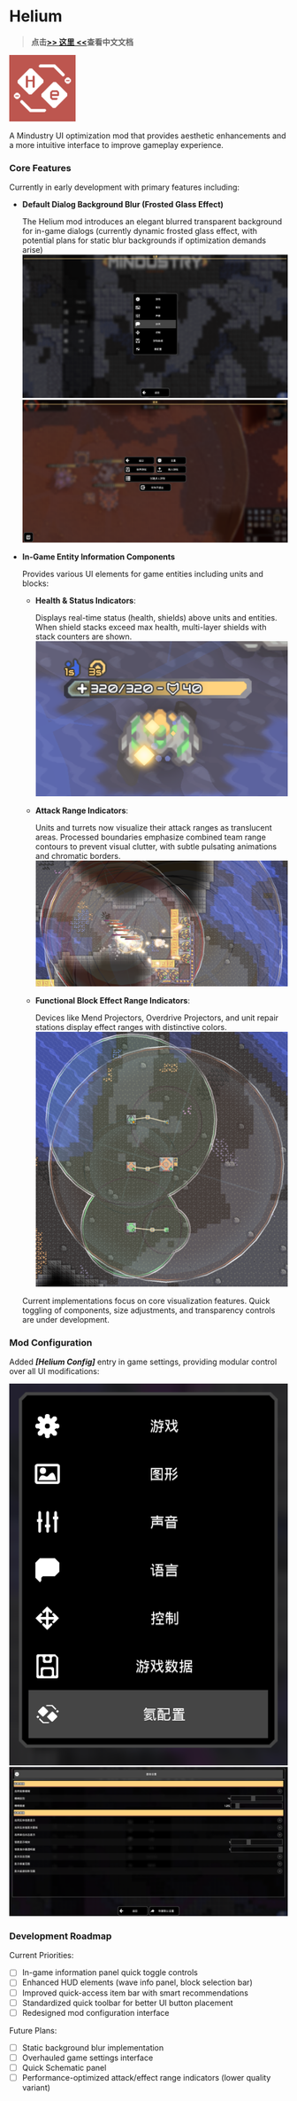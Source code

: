 # Helium

> **点击[>> 这里 <<](README_zh_CN.md)查看中文文档**

<!--suppress ALL -->
<img alt="mod icon" height="120" src="icon.png" width="120"/>

A Mindustry UI optimization mod that provides aesthetic enhancements and a more intuitive interface to improve gameplay experience.

### Core Features

Currently in early development with primary features including:

- **Default Dialog Background Blur (Frosted Glass Effect)**

  The Helium mod introduces an elegant blurred transparent background for in-game dialogs (currently dynamic frosted glass effect, with potential plans for static blur backgrounds if optimization demands arise)
  ![Blur Effect](preview_imgs/zh_CN/blur-1.png)
  ![Blur Effect](preview_imgs/zh_CN/blur-2.png)

- **In-Game Entity Information Components**

  Provides various UI elements for game entities including units and blocks:

  - **Health & Status Indicators**:

    Displays real-time status (health, shields) above units and entities. When shield stacks exceed max health, multi-layer shields with stack counters are shown.
    ![Status Display](preview_imgs/zh_CN/statusDisplay.png)
  - **Attack Range Indicators**:

    Units and turrets now visualize their attack ranges as translucent areas. Processed boundaries emphasize combined team range contours to prevent visual clutter, with subtle pulsating animations and chromatic borders.
    ![Attack Range](preview_imgs/zh_CN/attackRange.png)
  - **Functional Block Effect Range Indicators**:

    Devices like Mend Projectors, Overdrive Projectors, and unit repair stations display effect ranges with distinctive colors.
    ![Effect Range](preview_imgs/zh_CN/effectRange.png)

  Current implementations focus on core visualization features. Quick toggling of components, size adjustments, and transparency controls are under development.

### Mod Configuration

Added **_\[Helium Config]_** entry in game settings, providing modular control over all UI modifications:

![Config Entry](preview_imgs/zh_CN/configEntry.png)
![Configuration Interface](preview_imgs/zh_CN/configurePane.png)

### Development Roadmap

Current Priorities:
- [ ] In-game information panel quick toggle controls
- [ ] Enhanced HUD elements (wave info panel, block selection bar)
- [ ] Improved quick-access item bar with smart recommendations
- [ ] Standardized quick toolbar for better UI button placement
- [ ] Redesigned mod configuration interface

Future Plans:
- [ ] Static background blur implementation
- [ ] Overhauled game settings interface
- [ ] Quick Schematic panel
- [ ] Performance-optimized attack/effect range indicators (lower quality variant)